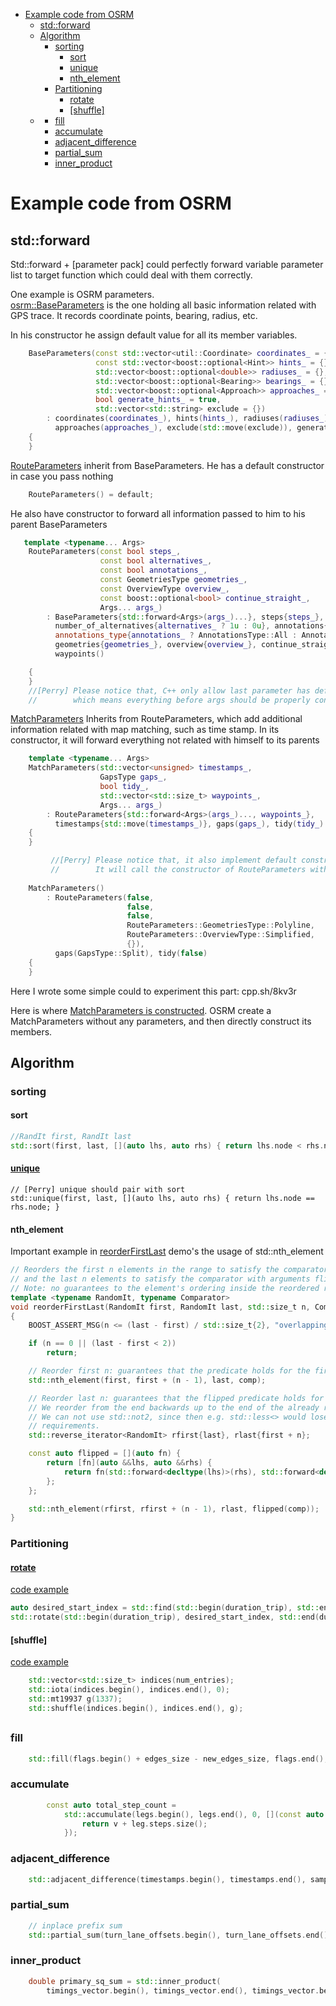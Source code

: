 - [Example code from OSRM](#example-code-from-osrm)
  - [std::forward](#stdforward)
  - [Algorithm](#algorithm)
    - [sorting](#sorting)
      - [sort](#sort)
      - [unique](#unique)
      - [nth_element](#nthelement)
    - [Partitioning](#partitioning)
      - [rotate](#rotate)
      - [[shuffle]](#shuffle)
  - [<numeric>](#numeric)
    - [fill](#fill)
    - [accumulate](#accumulate)
    - [adjacent_difference](#adjacentdifference)
    - [partial_sum](#partialsum)
    - [inner_product](#innerproduct)

# Example code from OSRM

## std::forward

Std::forward + [parameter pack] could perfectly forward variable parameter list to target function which could deal with them correctly.

One example is OSRM parameters.    
[osrm::BaseParameters](https://github.com/Telenav/osrm-backend/blob/ce5120f8c1f752c51c931b1ce193809a7aa94749/include/engine/api/base_parameters.hpp#L64) is the one holding all basic information related with GPS trace.  It records coordinate points, bearing, radius, etc.  

In his constructor he assign default value for all its member variables.
```C++
    BaseParameters(const std::vector<util::Coordinate> coordinates_ = {},
                   const std::vector<boost::optional<Hint>> hints_ = {},
                   std::vector<boost::optional<double>> radiuses_ = {},
                   std::vector<boost::optional<Bearing>> bearings_ = {},
                   std::vector<boost::optional<Approach>> approaches_ = {},
                   bool generate_hints_ = true,
                   std::vector<std::string> exclude = {})
        : coordinates(coordinates_), hints(hints_), radiuses(radiuses_), bearings(bearings_),
          approaches(approaches_), exclude(std::move(exclude)), generate_hints(generate_hints_)
    {
    }
```

[RouteParameters](https://github.com/Telenav/osrm-backend/blob/ce5120f8c1f752c51c931b1ce193809a7aa94749/include/engine/api/route_parameters.hpp#L56) inherit from BaseParameters.  He has a default constructor in case you pass nothing
```C++
    RouteParameters() = default;
```
He also have constructor to forward all information passed to him to his parent BaseParameters
```C++
   template <typename... Args>
    RouteParameters(const bool steps_,
                    const bool alternatives_,
                    const bool annotations_,
                    const GeometriesType geometries_,
                    const OverviewType overview_,
                    const boost::optional<bool> continue_straight_,
                    Args... args_)
        : BaseParameters{std::forward<Args>(args_)...}, steps{steps_}, alternatives{alternatives_},
          number_of_alternatives{alternatives_ ? 1u : 0u}, annotations{annotations_},
          annotations_type{annotations_ ? AnnotationsType::All : AnnotationsType::None},
          geometries{geometries_}, overview{overview_}, continue_straight{continue_straight_},
          waypoints()

    {
    }
    //[Perry] Please notice that, C++ only allow last parameter has default value, 
    //        which means everything before args should be properly constructed.
```

[MatchParameters](https://github.com/Telenav/osrm-backend/blob/ce5120f8c1f752c51c931b1ce193809a7aa94749/include/engine/api/match_parameters.hpp#L51) Inherits from RouteParameters, which add additional information related with map matching, such as time stamp.  In its constructor, it will forward everything not related with himself to its parents
```C++
    template <typename... Args>
    MatchParameters(std::vector<unsigned> timestamps_,
                    GapsType gaps_,
                    bool tidy_,
                    std::vector<std::size_t> waypoints_,
                    Args... args_)
        : RouteParameters{std::forward<Args>(args_)..., waypoints_},
          timestamps{std::move(timestamps_)}, gaps(gaps_), tidy(tidy_)
    {
    }

         //[Perry] Please notice that, it also implement default constructor.  
         //        It will call the constructor of RouteParameters with nothing be forwarded to BaseParameters 
         
    MatchParameters()
        : RouteParameters(false,
                          false,
                          false,
                          RouteParameters::GeometriesType::Polyline,
                          RouteParameters::OverviewType::Simplified,
                          {}),
          gaps(GapsType::Split), tidy(false)
    {
    }
```
Here I wrote some simple could to experiment this part: cpp.sh/8kv3r

Here is where [MatchParameters is constructed](https://github.com/Telenav/osrm-backend/blob/ce5120f8c1f752c51c931b1ce193809a7aa94749/include/nodejs/node_osrm_support.hpp#L1418).  OSRM create a MatchParameters without any parameters, and then directly construct its members. 




## Algorithm

### sorting

#### sort

```C++
//RandIt first, RandIt last
std::sort(first, last, [](auto lhs, auto rhs) { return lhs.node < rhs.node; });
```

#### [unique](https://en.cppreference.com/w/cpp/algorithm/unique)

```
// [Perry] unique should pair with sort
std::unique(first, last, [](auto lhs, auto rhs) { return lhs.node == rhs.node; }
```


#### nth_element

Important example in [reorderFirstLast](https://github.com/Telenav/osrm-backend/blob/ce5120f8c1f752c51c931b1ce193809a7aa94749/include/partitioner/reorder_first_last.hpp#L26-L27) demo's the usage of std::nth_element
```C++
// Reorders the first n elements in the range to satisfy the comparator,
// and the last n elements to satisfy the comparator with arguments flipped.
// Note: no guarantees to the element's ordering inside the reordered ranges.
template <typename RandomIt, typename Comparator>
void reorderFirstLast(RandomIt first, RandomIt last, std::size_t n, Comparator comp)
{
    BOOST_ASSERT_MSG(n <= (last - first) / std::size_t{2}, "overlapping subranges not allowed");

    if (n == 0 || (last - first < 2))
        return;

    // Reorder first n: guarantees that the predicate holds for the first elements.
    std::nth_element(first, first + (n - 1), last, comp);

    // Reorder last n: guarantees that the flipped predicate holds for the last k elements.
    // We reorder from the end backwards up to the end of the already reordered range.
    // We can not use std::not2, since then e.g. std::less<> would lose its irreflexive
    // requirements.
    std::reverse_iterator<RandomIt> rfirst{last}, rlast{first + n};

    const auto flipped = [](auto fn) {
        return [fn](auto &&lhs, auto &&rhs) {
            return fn(std::forward<decltype(lhs)>(rhs), std::forward<decltype(rhs)>(lhs));
        };
    };

    std::nth_element(rfirst, rfirst + (n - 1), rlast, flipped(comp));
}
```



### Partitioning

#### [rotate](https://en.cppreference.com/w/cpp/algorithm/rotate)

[code example](https://github.com/Telenav/osrm-backend/blob/ce5120f8c1f752c51c931b1ce193809a7aa94749/src/engine/plugins/trip.cpp#L260)
```C++
auto desired_start_index = std::find(std::begin(duration_trip), std::end(duration_trip), 0);
std::rotate(std::begin(duration_trip), desired_start_index, std::end(duration_trip));
```

#### [shuffle]

[code example](https://github.com/Telenav/osrm-backend/blob/feature/elk-docker-compose/src/benchmarks/packed_vector.cpp#L32-L35)
```C++
    std::vector<std::size_t> indices(num_entries);
    std::iota(indices.begin(), indices.end(), 0);
    std::mt19937 g(1337);
    std::shuffle(indices.begin(), indices.end(), g);
```

## <numeric>

### fill

```C++
    std::fill(flags.begin() + edges_size - new_edges_size, flags.end(), flag);
```


### accumulate

```C++
        const auto total_step_count =
            std::accumulate(legs.begin(), legs.end(), 0, [](const auto &v, const auto &leg) {
                return v + leg.steps.size();
            });
```

### adjacent_difference

```C++
    std::adjacent_difference(timestamps.begin(), timestamps.end(), sample_times.begin());
```


### partial_sum
```C++
    // inplace prefix sum
    std::partial_sum(turn_lane_offsets.begin(), turn_lane_offsets.end(), turn_lane_offsets.begin());
```

### inner_product

```C++
    double primary_sq_sum = std::inner_product(
        timings_vector.begin(), timings_vector.end(), timings_vector.begin(), 0.0);
```




